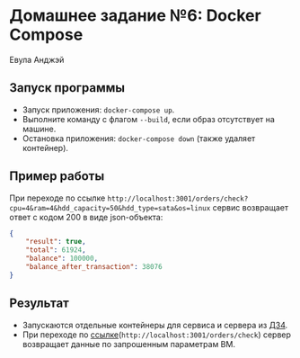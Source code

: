 # Домашнее задание №6: Docker Compose

Евула Анджэй

## Запуск программы
- Запуск приложения: `docker-compose up`.
- Выполните команду с флагом `--build`, если образ отсутствует на машине. 
- Остановка приложения: `docker-compose down` (также удаляет контейнер).

## Пример работы
При переходе по ссылке `http://localhost:3001/orders/check?cpu=4&ram=4&hdd_capacity=50&hdd_type=sata&os=linux` сервис возвращает ответ с кодом 200 в виде json-объекта:
```json
{
    "result": true,
    "total": 61924,
    "balance": 100000,
    "balance_after_transaction": 38076
}
``` 

## Результат
- Запускаются отдельные контейнеры для сервиса и сервера из [ДЗ4](http://git-intern.digitalleague.ru/shadowdedulet/hw4/).
- При переходе по [ссылке](http://localhost:3001/orders/check)(`http://localhost:3001/orders/check`) сервер возвращает данные по запрошенным параметрам ВМ.

